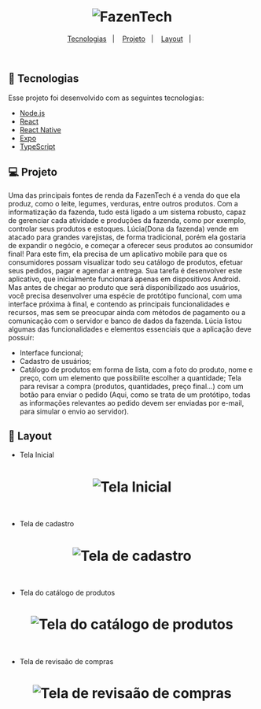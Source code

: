 <h1 align="center">
    <img alt="FazenTech" title="FazenTech" src="https://github.com/c-Filipe/FazenTech/blob/main/src/images/logo.png" />
</h1>

<p align="center">
  <a href="#-tecnologias">Tecnologias</a>&nbsp;&nbsp;&nbsp;|&nbsp;&nbsp;&nbsp;
  <a href="#-projeto">Projeto</a>&nbsp;&nbsp;&nbsp;|&nbsp;&nbsp;&nbsp;
  <a href="#-layout">Layout</a>&nbsp;&nbsp;&nbsp;|&nbsp;&nbsp;&nbsp;
</p>


<br>



## 🚀 Tecnologias

Esse projeto foi desenvolvido com as seguintes tecnologias:

- [Node.js](https://nodejs.org/en/)
- [React](https://reactjs.org)
- [React Native](https://facebook.github.io/react-native/)
- [Expo](https://expo.io/)
- [TypeScript](https://www.typescriptlang.org/)

## 💻 Projeto
Uma das principais fontes de renda da FazenTech é a venda do que ela produz, como o leite, legumes, verduras, entre outros produtos. Com a informatização da fazenda, tudo está ligado a um sistema robusto, capaz de gerenciar cada atividade e produções da fazenda, como por exemplo, controlar seus produtos e estoques. Lúcia(Dona da fazenda) vende em atacado para grandes varejistas, de forma tradicional, porém ela gostaria de expandir o negócio, e começar a oferecer seus produtos ao consumidor final! Para este fim, ela precisa de um aplicativo mobile para que os consumidores possam visualizar todo seu catálogo de produtos, efetuar seus pedidos, pagar e agendar a entrega. Sua tarefa é desenvolver este aplicativo, que inicialmente funcionará apenas em dispositivos Android. Mas antes de chegar ao produto que será disponibilizado aos usuários, você precisa desenvolver uma espécie de protótipo funcional, com uma interface próxima à final, e contendo as principais funcionalidades e recursos, mas sem se preocupar ainda com métodos de pagamento ou a comunicação com o servidor e banco de dados da fazenda. Lúcia listou algumas das funcionalidades e elementos essenciais que a aplicação deve possuir:

- Interface funcional;
- Cadastro de usuários;
- Catálogo de produtos em forma de lista, com a foto do produto, nome e preço, com um elemento que possibilite escolher a quantidade;
Tela para revisar a compra (produtos, quantidades, preço final...) com um botão para enviar o pedido (Aqui, como se trata de um protótipo, todas as informações relevantes ao pedido devem ser enviadas por e-mail, para simular o envio ao servidor).


## 🔖 Layout

- Tela Inicial

<h1 align="center">
    <img alt="Tela Inicial" title="Tela Inicial" src="https://github.com/c-Filipe/FazenTech/blob/main/readme_images/tela-inicial.jpeg" />
</h1>

<br>

- Tela de cadastro

<h1 align="center">
    <img alt="Tela de cadastro" title="tela de cadastro" src="https://github.com/c-Filipe/FazenTech/blob/main/readme_images/tela-cadastro.jpeg" />
</h1>

<br>

- Tela do catálogo de produtos

<h1 align="center">
    <img alt="Tela do catálogo de produtos" title="Tela do catálogo de produtos" src="https://github.com/c-Filipe/FazenTech/blob/main/readme_images/tela-catalogo.jpeg" />
</h1>

<br>

- Tela de revisaão de compras

<h1 align="center">
    <img alt="Tela de revisaão de compras" title="Tela de revisaão de compras" src="https://github.com/c-Filipe/FazenTech/blob/main/readme_images/tela-revisao.jpeg" />
</h1>

